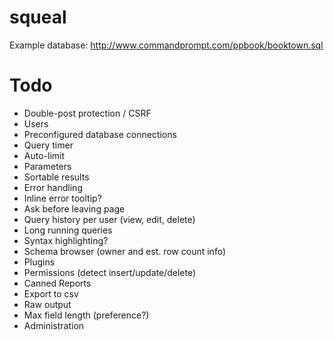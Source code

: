 squeal
======

Example database: http://www.commandprompt.com/ppbook/booktown.sql

Todo
====
* Double-post protection / CSRF
* Users
* Preconfigured database connections
* Query timer
* Auto-limit
* Parameters
* Sortable results
* Error handling
* Inline error tooltip?
* Ask before leaving page
* Query history per user (view, edit, delete)
* Long running queries
* Syntax highlighting?
* Schema browser (owner and est. row count info)
* Plugins
* Permissions (detect insert/update/delete)
* Canned Reports
* Export to csv
* Raw output
* Max field length (preference?)
* Administration
